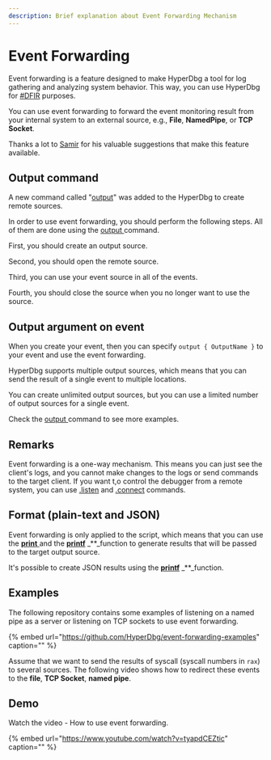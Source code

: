 ```yaml
---
description: Brief explanation about Event Forwarding Mechanism
---
```


# Event Forwarding

Event forwarding is a feature designed to make HyperDbg a tool for log gathering and analyzing system behavior. This way, you can use HyperDbg for [\#DFIR](https://twitter.com/search?q=%23dfir) purposes.

You can use event forwarding to forward the event monitoring result from your internal system to an external source, e.g., **File**, **NamedPipe**, or **TCP Socket**.

Thanks a lot to [Samir](https://twitter.com/SBousseaden) for his valuable suggestions that make this feature available.

## Output command

A new command called "[output](https://docs.hyperdbg.org/commands/debugging-commands/output)" was added to the HyperDbg to create remote sources.

In order to use event forwarding, you should perform the following steps. All of them are done using the [output ](https://docs.hyperdbg.org/commands/debugging-commands/output)command.

First, you should create an output source.

Second, you should open the remote source.

Third, you can use your event source in all of the events.

Fourth, you should close the source when you no longer want to use the source.

## Output argument on event

When you create your event, then you can specify `output { OutputName }` to your event and use the event forwarding.

HyperDbg supports multiple output sources, which means that you can send the result of a single event to multiple locations.

You can create unlimited output sources, but you can use a limited number of output sources for a single event.

Check the [output ](https://docs.hyperdbg.org/commands/debugging-commands/output)command to see more examples.

## Remarks

Event forwarding is a one-way mechanism. This means you can just see the client's logs, and you cannot make changes to the logs or send commands to the target client. If you want t,o control the debugger from a remote system, you can use [.listen](https://docs.hyperdbg.org/commands/meta-commands/.listen) and [.connect](https://docs.hyperdbg.org/commands/meta-commands/.connect) commands.

## Format \(plain-text and JSON\)

Event forwarding is only applied to the script, which means that you can use the [**print** ](https://docs.hyperdbg.org/commands/scripting-language/functions/exports/print)and the [**printf**](https://docs.hyperdbg.org/commands/scripting-language/functions/exports/printf) _\*\*_function to generate results that will be passed to the target output source.

It's possible to create JSON results using the [**printf**](https://docs.hyperdbg.org/commands/scripting-language/functions/exports/printf) _\*\*_function.

## Examples

The following repository contains some examples of listening on a named pipe as a server or listening on TCP sockets to use event forwarding.

{% embed url="https://github.com/HyperDbg/event-forwarding-examples" caption="" %}

Assume that we want to send the results of syscall \(syscall numbers in `rax`\) to several sources. The following video shows how to redirect these events to the **file**, **TCP Socket**, **named pipe**.

## Demo

Watch the video - How to use event forwarding.

{% embed url="https://www.youtube.com/watch?v=tyapdCEZtic" caption="" %}

